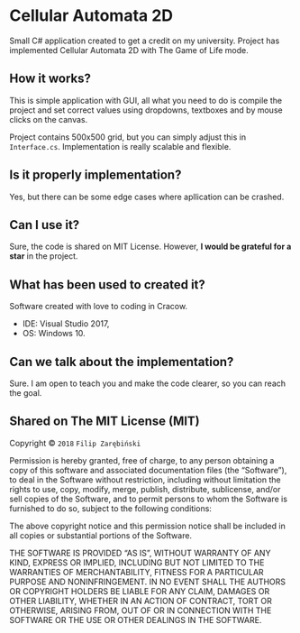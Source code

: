 Cellular Automata 2D
=====================
Small C# application created to get a credit on my university. Project has implemented Cellular Automata 2D with The Game of Life mode.

## How it works?
This is simple application with GUI, all what you need to do is compile the project and set correct values using dropdowns, textboxes and by mouse clicks on the canvas.

Project contains 500x500 grid, but you can simply adjust this in `Interface.cs`. Implementation is really scalable and flexible.

## Is it properly implementation?
Yes, but there can be some edge cases where apllication can be crashed.

## Can I use it?
Sure, the code is shared on MIT License. However, **I would be grateful for a star** in the project.

## What has been used to created it?
Software created with love to coding in Cracow.
* IDE: Visual Studio 2017,
* OS: Windows 10.

## Can we talk about the implementation?
Sure. I am open to teach you and make the code clearer, so you can reach the goal.

## Shared on The MIT License (MIT)
Copyright © `2018` `Filip Zarębiński`

Permission is hereby granted, free of charge, to any person
obtaining a copy of this software and associated documentation
files (the “Software”), to deal in the Software without
restriction, including without limitation the rights to use,
copy, modify, merge, publish, distribute, sublicense, and/or sell
copies of the Software, and to permit persons to whom the
Software is furnished to do so, subject to the following
conditions:

The above copyright notice and this permission notice shall be
included in all copies or substantial portions of the Software.

THE SOFTWARE IS PROVIDED “AS IS”, WITHOUT WARRANTY OF ANY KIND,
EXPRESS OR IMPLIED, INCLUDING BUT NOT LIMITED TO THE WARRANTIES
OF MERCHANTABILITY, FITNESS FOR A PARTICULAR PURPOSE AND
NONINFRINGEMENT. IN NO EVENT SHALL THE AUTHORS OR COPYRIGHT
HOLDERS BE LIABLE FOR ANY CLAIM, DAMAGES OR OTHER LIABILITY,
WHETHER IN AN ACTION OF CONTRACT, TORT OR OTHERWISE, ARISING
FROM, OUT OF OR IN CONNECTION WITH THE SOFTWARE OR THE USE OR
OTHER DEALINGS IN THE SOFTWARE.
